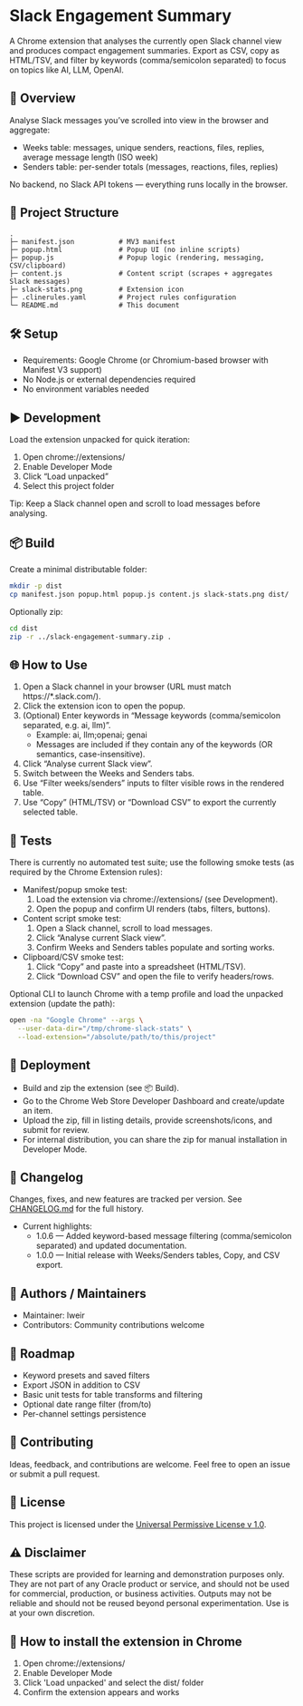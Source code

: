 # Slack Engagement Summary

A Chrome extension that analyses the currently open Slack channel view and produces compact engagement summaries. Export as CSV, copy as HTML/TSV, and filter by keywords (comma/semicolon separated) to focus on topics like AI, LLM, OpenAI.

## 📖 Overview
Analyse Slack messages you’ve scrolled into view in the browser and aggregate:
- Weeks table: messages, unique senders, reactions, files, replies, average message length (ISO week)
- Senders table: per-sender totals (messages, reactions, files, replies)

No backend, no Slack API tokens — everything runs locally in the browser.

## 📂 Project Structure
```
.
├─ manifest.json           # MV3 manifest
├─ popup.html              # Popup UI (no inline scripts)
├─ popup.js                # Popup logic (rendering, messaging, CSV/clipboard)
├─ content.js              # Content script (scrapes + aggregates Slack messages)
├─ slack-stats.png         # Extension icon
├─ .clinerules.yaml        # Project rules configuration
└─ README.md               # This document
```

## 🛠️ Setup
- Requirements: Google Chrome (or Chromium-based browser with Manifest V3 support)
- No Node.js or external dependencies required
- No environment variables needed

## ▶️ Development
Load the extension unpacked for quick iteration:
1. Open chrome://extensions/
2. Enable Developer Mode
3. Click “Load unpacked”
4. Select this project folder

Tip: Keep a Slack channel open and scroll to load messages before analysing.

## 📦 Build
Create a minimal distributable folder:
```bash
mkdir -p dist
cp manifest.json popup.html popup.js content.js slack-stats.png dist/
```
Optionally zip:
```bash
cd dist
zip -r ../slack-engagement-summary.zip .
```

## 🌐 How to Use
1. Open a Slack channel in your browser (URL must match https://*.slack.com/).
2. Click the extension icon to open the popup.
3. (Optional) Enter keywords in “Message keywords (comma/semicolon separated, e.g. ai, llm)”.
   - Example: ai, llm;openai; genai
   - Messages are included if they contain any of the keywords (OR semantics, case-insensitive).
4. Click “Analyse current Slack view”.
5. Switch between the Weeks and Senders tabs.
6. Use “Filter weeks/senders” inputs to filter visible rows in the rendered table.
7. Use “Copy” (HTML/TSV) or “Download CSV” to export the currently selected table.

## 🧪 Tests
There is currently no automated test suite; use the following smoke tests (as required by the Chrome Extension rules):
- Manifest/popup smoke test:
  1. Load the extension via chrome://extensions/ (see Development).
  2. Open the popup and confirm UI renders (tabs, filters, buttons).
- Content script smoke test:
  1. Open a Slack channel, scroll to load messages.
  2. Click “Analyse current Slack view”.
  3. Confirm Weeks and Senders tables populate and sorting works.
- Clipboard/CSV smoke test:
  1. Click “Copy” and paste into a spreadsheet (HTML/TSV).
  2. Click “Download CSV” and open the file to verify headers/rows.

Optional CLI to launch Chrome with a temp profile and load the unpacked extension (update the path):
```bash
open -na "Google Chrome" --args \
  --user-data-dir="/tmp/chrome-slack-stats" \
  --load-extension="/absolute/path/to/this/project"
```

## 🚀 Deployment
- Build and zip the extension (see 📦 Build).
- Go to the Chrome Web Store Developer Dashboard and create/update an item.
- Upload the zip, fill in listing details, provide screenshots/icons, and submit for review.
- For internal distribution, you can share the zip for manual installation in Developer Mode.

## 📝 Changelog
Changes, fixes, and new features are tracked per version. See [CHANGELOG.md](CHANGELOG.md) for the full history.

- Current highlights:
  - 1.0.6 — Added keyword-based message filtering (comma/semicolon separated) and updated documentation.
  - 1.0.0 — Initial release with Weeks/Senders tables, Copy, and CSV export.

## 👥 Authors / Maintainers
- Maintainer: lweir
- Contributors: Community contributions welcome

## 📌 Roadmap
- Keyword presets and saved filters
- Export JSON in addition to CSV
- Basic unit tests for table transforms and filtering
- Optional date range filter (from/to)
- Per-channel settings persistence

## 🤝 Contributing
Ideas, feedback, and contributions are welcome. Feel free to open an issue or submit a pull request.

## 📜 License
This project is licensed under the [Universal Permissive License v 1.0](https://oss.oracle.com/licenses/upl).

## ⚠️ Disclaimer
These scripts are provided for learning and demonstration purposes only. They are not part of any Oracle product or service, and should not be used for commercial, production, or business activities. Outputs may not be reliable and should not be reused beyond personal experimentation. Use is at your own discretion.

## 🧩 How to install the extension in Chrome
1. Open chrome://extensions/
2. Enable Developer Mode
3. Click 'Load unpacked' and select the dist/ folder
4. Confirm the extension appears and works
